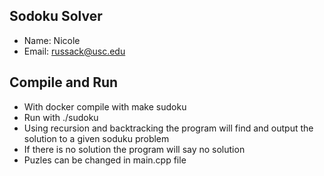 ## Sodoku Solver
- Name: Nicole
- Email: russack@usc.edu


## Compile and Run
- With docker compile with make sudoku
- Run with ./sudoku
- Using recursion and backtracking the program will find and output the solution to a given soduku problem
- If there is no solution the program will say no solution
- Puzles can be changed in main.cpp file
